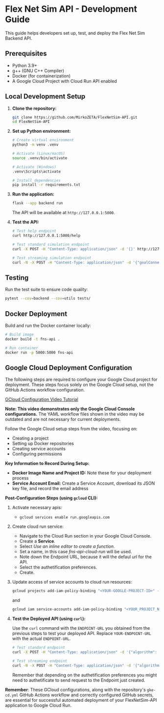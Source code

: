 # Flex Net Sim API - Development Guide

This guide helps developers set up, test, and deploy the Flex Net Sim Backend API.

## Prerequisites

* Python 3.9+
* g++ (GNU C++ Compiler)
* Docker (for containerization)
* A Google Cloud Project with Cloud Run API enabled

## Local Development Setup

1. **Clone the repository:**
   ```bash
   git clone https://github.com/MirkoZETA/FlexNetSim-API.git
   cd FlexNetSim-API
   ```

2. **Set up Python environment:**
   ```bash
   # Create virtual environment
   python3 -m venv .venv
   
   # Activate (Linux/macOS)
   source .venv/bin/activate
   
   # Activate (Windows)
   .venv\Scripts\activate
   
   # Install dependencies
   pip install -r requirements.txt
   ```

3. **Run the application:**
   ```bash
   flask --app backend run
   ```
   The API will be available at `http://127.0.0.1:5000`.

4. **Test the API:**
   ```bash
   # Test help endpoint
   curl http://127.0.0.1:5000/help
   
   # Test standard simulation endpoint
   curl -X POST -H "Content-Type: application/json" -d '{}' http://127.0.0.1:5000/run_simulation
   
   # Test streaming simulation endpoint
   curl -N -X POST -H "Content-Type: application/json" -d '{"goalConnections": 50000}' http://127.0.0.1:5000/run_simulation_stream
   ```

## Testing

Run the test suite to ensure code quality:

```bash
pytest --cov=backend --cov=utils tests/
```

## Docker Deployment

Build and run the Docker container locally:

```bash
# Build image
docker build -t fns-api .

# Run container
docker run -p 5000:5000 fns-api
```

## Google Cloud Deployment Configuration

The following steps are required to configure your Google Cloud project for deployment. These steps focus solely on the Google Cloud setup, not the GitHub Actions workflow configuration.

[GCloud Configuration Video Tutorial](https://www.youtube.com/watch?v=KQUKDiBz3IA)

**Note: This video demonstrates only the Google Cloud Console configurations.** The YAML workflow files shown in the video may be outdated and are not necessary for current deployments.

Follow the Google Cloud setup steps from the video, focusing on:

* Creating a project
* Setting up Docker repositories
* Creating service accounts
* Configuring permissions

**Key Information to Record During Setup:**

* **Docker Image Name and Project ID:**  Note these for your deployment process
* **Service Account Email:** Create a Service Account, download its JSON key file, and record the email address

**Post-Configuration Steps (using `gcloud` CLI):**

1.  Activate necessary apis:

    *   `gcloud services enable run.googleapis.com`

2. Create cloud run service:
    *   Navigate to the Cloud Run section in your Google Cloud Console.
    *   Create a **Service**.
    *   Select *Use an inline editor to create a function*.
    *   Set a name, in this case *fns-api-cloud-run* will be used.
    *   Note down the  Endpoint URL, because it will the defaul url for the API.
    *   Select the authetification preferences.
    *   Create.

3. Update access of service accounts to cloud run resources:

    ```bash
    gcloud projects add-iam-policy-binding "<YOUR-GOOGLE-PROJECT-ID>" --member="serviceAccount:<SERVICE_ACCOUNT_EMAIL>" --role="roles/run.admin"
    ```

    and

    ```bash
    gcloud iam service-accounts add-iam-policy-binding "<YOUR_PROJECT_NUMBER>-compute@developer.gserviceaccount.com" --member="serviceAccount:<SERVICE_ACCOUNT_EMAIL>" --role="roles/iam.serviceAccountActor"
    ``` 

4.  **Test the Deployed API (using `curl`):**

    Use the `curl` command with the `ENDPOINT-URL` you obtained from the previous steps to test your deployed API. Replace `YOUR-ENDPOINT-URL` with the actual `ENDPOINT-URL`.

    ```bash
    # Test standard endpoint
    curl -X POST -H "Content-Type: application/json" -d '{"algorithm": "FirstFit", "networkType": 1, "bitrate": "fixed-rate"}' <YOUR-ENDPOINT-URL>/run_simulation
    
    # Test streaming endpoint
    curl -N -X POST -H "Content-Type: application/json" -d '{"algorithm": "FirstFit", "goalConnections": 5000000}' <YOUR-ENDPOINT-URL>/run_simulation_stream
    ``` 

    Remember that depending on the authetification preferences you might need to authetificate to send request to the Endpoint just created.

**Remember**: These GCloud configurations, along with the repository's `gke-cd.yml` GitHub Actions workflow and correctly configured GitHub secrets, are essential for successful automated deployment of your FlexNetSim-API application to Google Cloud Run.